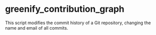 # greenify_contribution_graph
This script modifies the commit history of a Git repository, changing the name and email of all commits.
